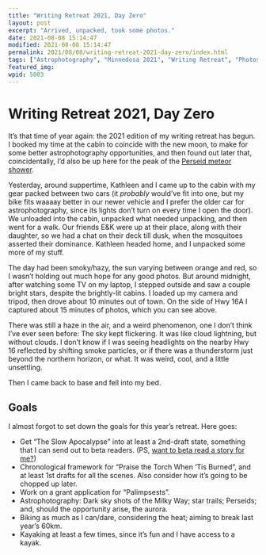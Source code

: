 ```yaml
---
title: "Writing Retreat 2021, Day Zero"
layout: post
excerpt: "Arrived, unpacked, took some photos."
date: 2021-08-08 15:14:47
modified: 2021-08-08 15:14:47
permalink: 2021/08/08/writing-retreat-2021-day-zero/index.html
tags: ["Astrophotography", "Minnedosa 2021", "Writing Retreat", "Photos", "Writing"]
featured_img: 
wpid: 5003
---
```


# Writing Retreat 2021, Day Zero

It’s that time of year again: the 2021 edition of my writing retreat has begun. I booked my time at the cabin to coincide with the new moon, to make for some better astrophotography opportunities, and then found out later that, coincidentally, I’d also be up here for the peak of the [Perseid meteor shower](https://solarsystem.nasa.gov/asteroids-comets-and-meteors/meteors-and-meteorites/perseids/in-depth/).

Yesterday, around suppertime, Kathleen and I came up to the cabin with my gear packed between two cars (it *probably* would’ve fit into one, but my bike fits waaaay better in our newer vehicle and I prefer the older car for astrophotography, since its lights don’t turn on every time I open the door). We unloaded into the cabin, unpacked what needed unpacking, and then went for a walk. Our friends E&amp;K were up at their place, along with their daughter, so we had a chat on their deck till dusk, when the mosquitoes asserted their dominance. Kathleen headed home, and I unpacked some more of my stuff.

The day had been smoky/hazy, the sun varying between orange and red, so I wasn’t holding out much hope for any good photos. But around midnight, after watching some TV on my laptop, I stepped outside and saw a couple bright stars, despite the brightly-lit cabins. I loaded up my camera and tripod, then drove about 10 minutes out of town. On the side of Hwy 16A I captured about 15 minutes of photos, which you can see above.

There was still a haze in the air, and a weird phenomenon, one I don’t think I’ve ever seen before: The sky kept flickering. It was like cloud lightning, but without clouds. I don’t know if I was seeing headlights on the nearby Hwy 16 reflected by shifting smoke particles, or if there was a thunderstorm just beyond the northern horizon, or what. It was weird, cool, and a little unsettling.

Then I came back to base and fell into my bed.

Goals
-----

I almost forgot to set down the goals for this year’s retreat. Here goes:

- Get “The Slow Apocalypse” into at least a 2nd-draft state, something that I can send out to beta readers. (PS, [want to beta read a story for me?](/contact/))
- Chronological framework for “Praise the Torch When ‘Tis Burned”, and at least 1st drafts for all the scenes. Also consider how it’s going to be chopped up later.
- Work on a grant application for “Palimpsests”.
- Astrophotography: Dark sky shots of the Milky Way; star trails; Perseids; and, should the opportunity arise, the aurora.
- Biking as much as I can/dare, considering the heat; aiming to break last year’s 60km.
- Kayaking at least a few times, since it’s fun and I have access to a kayak.
